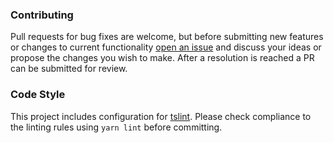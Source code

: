 ### Contributing

Pull requests for bug fixes are welcome, but before submitting new features or changes to current functionality [open an issue](https://github.com/DataDog/synthetics-ci/issues/new)
and discuss your ideas or propose the changes you wish to make. After a resolution is reached a PR can be submitted for review.

### Code Style

This project includes configuration for [tslint](https://github.com/palantir/tslint).
Please check compliance to the linting rules using `yarn lint` before committing.